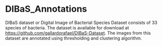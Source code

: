 # DIBaS_Annotations
DIBaS dataset or Digital Image of Bacterial Species Dataset consists of 33 species of bacteria. The dataset is available for download at https://github.com/gallardorafael/DIBaS-Dataset. 
The images from this dataset are annotated using thresholding and clustering algorithm.
